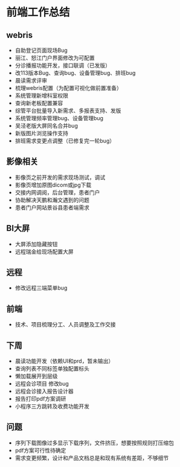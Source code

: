 # 前端工作总结
## webris
- 自助登记页面现场Bug
- 丽江、怒江门户界面修改为可配置
- 分诊播报功能开发，接口联调（已发版）
- 改113版本Bug、查询bug、设备管理bug、排班bug
- 晨读需求评审
- 梳理webris配置（为配置可视化做前置准备）
- 系统管理新增科室权限
- 查询新老板配置兼容
- 综管平台批量导入新需求、多报表支持、发版
- 系统管理频率管理bug、设备管理bug
- 吴泾老版大屏同名合并bug
- 新版图片浏览操作支持
- 排班需求变更点调整（已修复完一轮bug）

## 影像相关
- 影像页之前开发的需求现场测试，调试
- 影像页增加原图dicom或jpg下载
- 交接内网调阅，后台管理，患者门户
- 协助解决天鹏和瀚文遇到的问题
- 患者门户网站景谷县患者端需求

## BI大屏
- 大屏添加隐藏按钮
- 远程瑞金给现场配置大屏

## 远程
- 修改远程三端菜单bug

## 前端
- 技术、项目梳理分工、人员调整及工作交接

## 下周
- 晨读功能开发（依赖UI和prd，暂未输出）
- 查询列表不同标签单独配置标头
- 懒加载展开到层级
- 远程会诊项目 修改bug
- 远程会诊接入报告设计器
- 报告打印pdf方案调研
- 小程序三方跳转及收费功能开发

## 问题
- 序列下载图像过多显示下载序列，文件挤压，想要按照规则打压缩包
- pdf方案可行性待确定
- 需求变更频繁，设计和产品文档总是和现有系统有差距，不够细节

